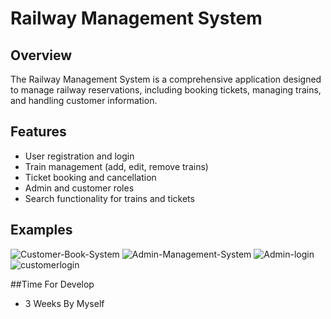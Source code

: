 # Railway Management System

## Overview
The Railway Management System is a comprehensive application designed to manage railway reservations, including booking tickets, managing trains, and handling customer information.

## Features
- User registration and login
- Train management (add, edit, remove trains)
- Ticket booking and cancellation
- Admin and customer roles
- Search functionality for trains and tickets

## Examples
![Customer-Book-System](https://github.com/user-attachments/assets/1db1391f-e972-446f-ac3b-7702a9743168)
![Admin-Management-System](https://github.com/user-attachments/assets/2fdebd98-5196-41ac-bc9c-321d353c5edc)
![Admin-login](https://github.com/user-attachments/assets/191fdd45-e022-40e0-99ae-84ea06a2ff92)
![customerlogin](https://github.com/user-attachments/assets/19e0b8a8-7796-4ab5-b2fc-6803b6604216)

##Time For Develop
- 3 Weeks By Myself
